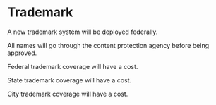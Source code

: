 # Trademark

A new trademark system will be deployed federally.

All names will go through the content protection agency before being approved.

Federal trademark coverage will have a cost.

State trademark coverage will have a cost.

City trademark coverage will have a cost.
